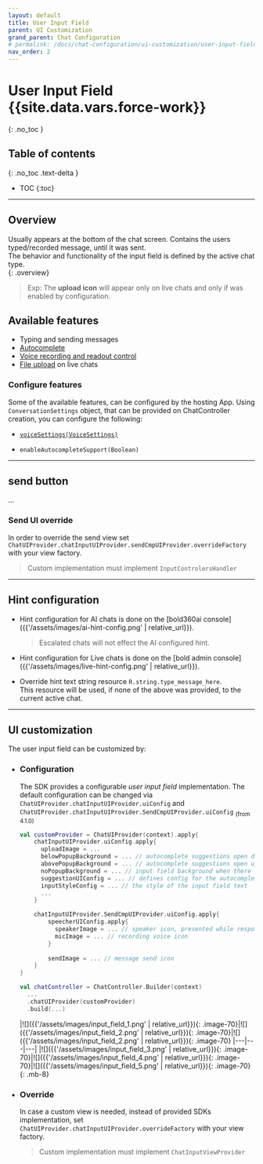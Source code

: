 ```yaml
---
layout: default
title: User Input Field
parent: UI Customization
grand_parent: Chat Configuration 
# permalink: /docs/chat-configuration/ui-customization/user-input-field
nav_order: 2
---
```


# User Input Field {{site.data.vars.force-work}}
{: .no_toc }

## Table of contents
{: .no_toc .text-delta }

- TOC
{:toc}

---

## Overview
Usually appears at the bottom of the chat screen. Contains the users typed/recorded message, until it was sent.   
The behavior and functionality of the input field is defined by the active chat type.   
{: .overview}

> Exp: The **upload icon** will appear only on live chats and only if was enabled by configuration.

## Available features
- Typing and sending messages 
- [Autocomplete](/docs/advanced-topics/autocomplete/in-chat)
- [Voice recording and readout control](/docs/advanced-topics/voice)
- [File upload](/docs/advanced-topics/file-upload) on live chats

### Configure features
Some of the available features, can be configured by the hosting App. Using `ConversationSettings` object, that can be provided on ChatController creation, you can configure the following:

- [`voiceSettings(VoiceSettings)`](./docs/chat-configuration/chat-settings#voice-control)

- `enableAutocompleteSupport(Boolean)`

---

## send  button
...

### Send UI override
In order to override the send view set `ChatUIProvider.chatInputUIProvider.sendCmpUIProvider.overrideFactory` with your view factory.
> Custom implementation must implement `InputControlersHandler`


---

## Hint configuration

- Hint configuration for AI chats is done on the [bold360ai console]({{'/assets/images/ai-hint-config.png' | relative_url}}).
  > Escalated chats will not effect the AI configured hint.

- Hint configuration for Live chats is done on the [bold admin console]({{'/assets/images/live-hint-config.png' | relative_url}}). 

- Override hint text string resource `R.string.type_message_here`.   
  This resource will be used, if none of the above was provided, to the current active chat.

---

## UI customization
The user input field can be customized by:

- ### Configuration   
  The SDK provides a configurable _user input field_ implementation.
  The default configuration can be changed via `ChatUIProvider.chatInputUIProvider.uiConfig` and `ChatUIProvider.chatInputUIProvider.SendCmpUIProvider.uiConfig` <sub>(from 4.1.0)</sub>
  
  ```kotlin
  val customProvider = ChatUIProvider(context).apply{
      chatInputUIProvider.uiConfig.apply{
        uploadImage = ...
        belowPopupBackground = ... // autocomplete suggestions open downward image
        abovePopupBackground = ... // autocomplete suggestions open upward image
        noPopupBackground = ... // input field background when there are no autocomplete suggestions 
        suggestionUIConfig = ... // defines config for the autocomplete suggestions rows 
        inputStyleConfig = ... // the style of the input field text
        ...
      }

      chatInputUIProvider.SendCmpUIProvider.uiConfig.apply{
          speecherUIConfig.apply{
            speakerImage = ... // speaker icon, presented while response is being read to the user
            micImage = ... // recording voice icon
          }
          
          sendImage = ... // message send icon
      }
  }

  val chatController = ChatController.Builder(context)
    ...
    .chatUIProvider(customProvider)
    .build(...)
  ```

  |![]({{'/assets/images/input_field_1.png' | relative_url}}){: .image-70}|![]({{'/assets/images/input_field_2.png' | relative_url}}){: .image-70}|![]({{'/assets/images/input_field_2.png' | relative_url}}){: .image-70}
  |---|---|---|
  |![]({{'/assets/images/input_field_3.png' | relative_url}}){: .image-70}|![]({{'/assets/images/input_field_4.png' | relative_url}}){: .image-70}|![]({{'/assets/images/input_field_5.png' | relative_url}}){: .image-70}
{: .mb-8}


- ### Override
  In case a custom view is needed, instead of provided SDKs implementation, set `ChatUIProvider.chatInputUIProvider.overrideFactory` with your view factory.

  > Custom implementation must implement `ChatInputViewProvider`
  
  